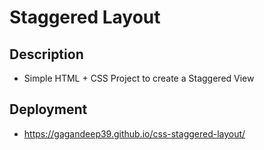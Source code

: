 # Staggered Layout

## Description

- Simple HTML + CSS Project to create a Staggered View

## Deployment

- <https://gagandeep39.github.io/css-staggered-layout/>
